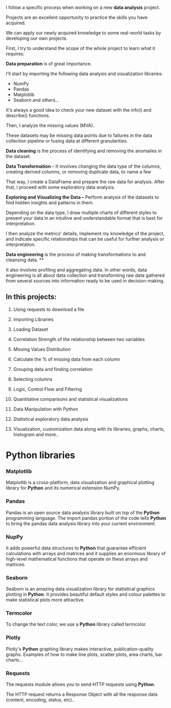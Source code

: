 I follow a specific process when working on a new **data analysis** project.

Projects are an excellent opportunity to practice the skills you have acquired.

We can apply our newly acquired knowledge to some real-world tasks by developing our own projects.

First, I try to understand the scope of the whole project to learn what it requires.

**Data preparation** is of great importance.

I'll start by importing the following data analysis and visualization libraries:

- NumPy
- Pandas
- Matplotlib
- Seaborn and others...

It's always a good idea to check your new dataset with the info() and describe() functions.

Then, I analyze the missing values (MVA).

These datasets may be missing data points due to failures in the data collection pipeline or fusing data at different granularities.

**Data cleaning** is the process of identifying and removing the anomalies in the dataset.

**Data Transformation** – It involves changing the data type of the columns, creating derived columns, or removing duplicate data, to name a few

That way, I create a DataFrame and prepare the raw data for analysis. After that, I proceed with some exploratory data analysis.

**Exploring and Visualizing the Data –** Perform analysis of the datasets to find hidden insights and patterns in them.

Depending on the data type, I draw multiple charts of different styles to present your data in an intuitive and understandable format that is best for interpretation.

I then analyze the metrics' details, implement my knowledge of the project, and indicate specific relationships that can be useful for further analysis or interpretation.

**Data engineering** is the process of making transformations to and cleansing data. **

It also involves profiling and aggregating data. In other words, data engineering is all about data collection and transforming raw data gathered from several sources into information ready to be used in decision-making.

## In this projects:

1. Using requests to download a file

2. Importing Libraries

3. Loading Dataset 

4. Correlation Strength of the relationship between two variables

5. Missing Values Distribution

6. Calculate the % of missing data from each column

7. Grouping data and finding correlation

8. Selecting columns

9. Logic, Control Flow and Filtering

10. Quantitative comparisons and statistical visualizations

11. Data Manipulation with Python

12. Statistical exploratory data analysis

13. Visualization, customization data along with its libraries, graphs, charts, histogram and more..

# Python libraries

### Matplotlib

Matplotlib is a cross-platform, data visualization and graphical plotting library for **Python** and its numerical extension NumPy.

### Pandas 

Pandas is an open source data analysis library built on top of the **Python** programming language. The import pandas portion of the code tells **Python** to bring the pandas data analysis library into your current environment.

### NupPy

It adds powerful data structures to **Python** that guarantee efficient calculations with arrays and matrices and it supplies an enormous library of high-level mathematical functions that operate on these arrays and matrices.

### Seaborn

Seaborn is an amazing data visualization library for statistical graphics plotting in **Python**. It provides beautiful default styles and colour palettes to make statistical plots more attractive.

### Termcolor

To change the text color, we use a **Python** library called termcolor.

### Plotly

Plotly's **Python** graphing library makes interactive, publication-quality graphs. Examples of how to make line plots, scatter plots, area charts, bar charts...

### Requests

The requests module allows you to send HTTP requests using **Python**.

The HTTP request returns a Response Object with all the response data (content, encoding, status, etc)..